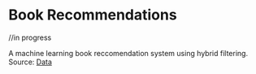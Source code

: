 # Book Recommendations
//in progress

A machine learning book reccomendation system using hybrid filtering. 
 Source: [Data](https://www.kaggle.com/arashnic/book-recommendation-dataset?select=Books.csv)
